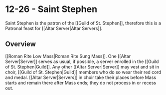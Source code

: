 # 12-26 - Saint Stephen
Saint Stephen is the patron of the [[Guild of St. Stephen]], therefore this is a Patronal feast for [[Altar Server|Altar Servers]].

## Overview
[[Roman Rite Low Mass|Roman Rite Sung Mass]]. One [[Altar Server|Server]] serves as usual, if possible, a server enrolled in the [[Guild of St. Stephen|Guild]]. Any other [[Altar Server|Server]] may vest and sit in choir, [[Guild of St. Stephen|Guild]] members who do so wear their red cord and medal. [[Altar Server|Servers]] in choir take their places before Mass starts and remain there after Mass ends; they do not process in or recess out.
